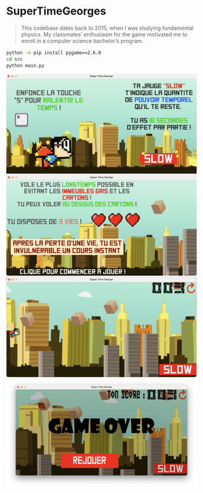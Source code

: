 # SuperTimeGeorges

> This codebase dates back to 2015, when I was studying fundamental physics. My classmates’ enthusiasm for the game motivated me to enroll in a computer science bachelor’s program.

```bash
python -m pip install pygame==2.6.0
cd src
python main.py
```

![](img/1.png)
![](img/2.png)
![](img/3.png)
![](img/4.png)


